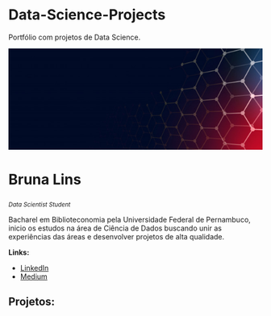 # Data-Science-Projects
Portfólio com projetos de Data Science.

<p align="left">
  <img src="https://github.com/bruna-lins/Data-Science-Projects/blob/main/banner.jpg?raw=true" >
</p>

# Bruna Lins
<sub>*Data Scientist Student* </sub>

Bacharel em Biblioteconomia pela Universidade Federal de Pernambuco, inicio os estudos 
na área de Ciência de Dados buscando unir as experiências das áreas e desenvolver projetos 
de alta qualidade.

**Links:**
* [LinkedIn](https://www.linkedin.com/in/brulins/)
* [Medium](https://medium.com/@brunacalipin)

## Projetos:
